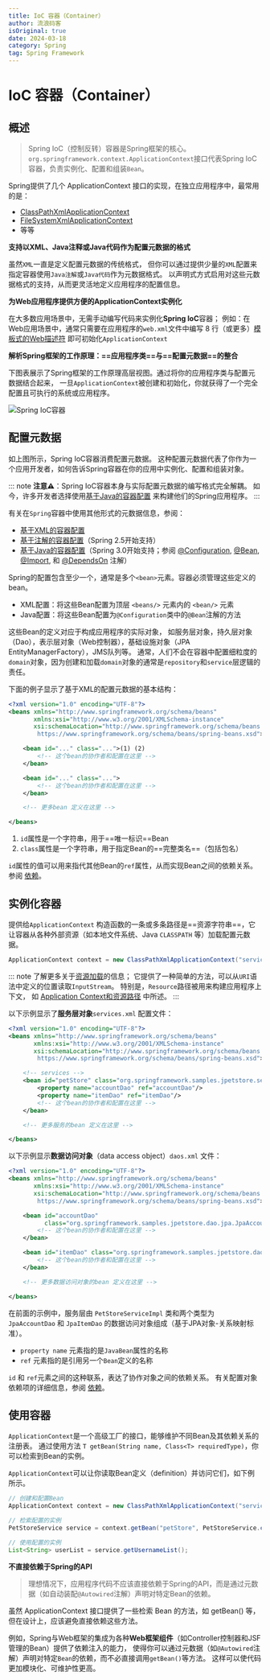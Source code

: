 ```yaml
---
title: IoC 容器（Container）
author: 流浪码客
isOriginal: true
date: 2024-03-18
category: Spring
tag: Spring Framework
---
```


# IoC 容器（Container）

## 概述

> Spring IoC（控制反转）容器是Spring框架的核心。
> `org.springframework.context.ApplicationContext`接口代表Spring IoC容器，负责实例化、配置和组装`Bean`。

Spring提供了几个 ApplicationContext 接口的实现，在独立应用程序中，最常用的是：

* [ClassPathXmlApplicationContext](https://docs.spring.io/spring-framework/docs/6.1.5/javadoc-api/org/springframework/context/support/ClassPathXmlApplicationContext.html)
* [FileSystemXmlApplicationContext](https://docs.spring.io/spring-framework/docs/6.1.5/javadoc-api/org/springframework/context/support/FileSystemXmlApplicationContext.html)
* 等等

**支持以XML、Java注释或Java代码作为配置元数据的格式**

虽然`XML`一直是定义配置元数据的传统格式， 但你可以通过提供少量的`XML`配置来指定容器使用`Java注解`或`Java代码`作为元数据格式。
以声明式方式启用对这些元数据格式的支持，从而更灵活地定义应用程序的配置信息。

**为Web应用程序提供方便的ApplicationContext实例化**

在大多数应用场景中，无需手动编写代码来实例化**Spring IoC**容器；
例如：在Web应用场景中，通常只需要在应用程序的`web.xml`文件中编写 8
行（或更多）[模板式的Web描述符](https://docs.spring.io/spring-framework/reference/core/beans/context-introduction.html#context-create)
即可初始化`ApplicationContext`

**解析Spring框架的工作原理：==应用程序类==与==配置元数据==的整合**

下图表展示了Spring框架的工作原理高层视图。通过将你的应用程序类与配置元数据结合起来，
一旦`ApplicationContext`被创建和初始化，你就获得了一个完全配置且可执行的系统或应用程序。

![Spring IoC容器](https://img.geekyspace.cn/pictures/2024/202403181756387.png)

## 配置元数据

如上图所示，Spring IoC容器消费配置元数据。
这种配置元数据代表了你作为一个应用开发者，如何告诉Spring容器在你的应用中实例化、配置和组装对象。

::: note
**注意⚠️**：Spring IoC容器本身与实际配置元数据的编写格式完全解耦。
如今，许多开发者选择使用[基于Java的容器配置](https://docs.spring.io/spring-framework/reference/core/beans/java.html)
来构建他们的Spring应用程序。
:::

有关在`Spring`容器中使用其他形式的元数据信息，参阅：

* [基于XML的容器配置](https://docs.spring.io/spring-framework/reference/core/beans/dependencies/factory-collaborators.html)
* [基于注解的容器配置](https://docs.spring.io/spring-framework/reference/core/beans/annotation-config.html)（Spring
  2.5开始支持）
* [基于Java的容器配置](https://docs.spring.io/spring-framework/reference/core/beans/java.html)（Spring
  3.0开始支持；参阅 [@Configuration](https://docs.spring.io/spring-framework/docs/6.1.5/javadoc-api/org/springframework/context/annotation/Configuration.html), [@Bean](https://docs.spring.io/spring-framework/docs/6.1.5/javadoc-api/org/springframework/context/annotation/Bean.html),
  [@Import](https://docs.spring.io/spring-framework/docs/6.1.5/javadoc-api/org/springframework/context/annotation/Import.html),
  和 [@DependsOn](https://docs.spring.io/spring-framework/docs/6.1.5/javadoc-api/org/springframework/context/annotation/DependsOn.html)
  注解）

Spring的配置包含至少一个，通常是多个`<bean>`元素。容器必须管理这些定义的bean。

* XML配置：将这些Bean配置为顶层 `<beans/>` 元素内的 `<bean/>` 元素
* Java配置：将这些Bean配置为`@Configuration`类中的`@Bean`注解的方法

这些Bean的定义对应于构成应用程序的实际对象，
如服务层对象，持久层对象（Dao），表示层对象（Web控制器），基础设施对象（JPA EntityManagerFactory），JMS队列等。
通常，人们不会在容器中配置细粒度的`domain`对象，因为创建和加载`domain`对象的通常是`repository`和`service`层逻辑的责任。

下面的例子显示了基于XML的配置元数据的基本结构：

```xml
<?xml version="1.0" encoding="UTF-8"?>
<beans xmlns="http://www.springframework.org/schema/beans"
       xmlns:xsi="http://www.w3.org/2001/XMLSchema-instance"
       xsi:schemaLocation="http://www.springframework.org/schema/beans
        https://www.springframework.org/schema/beans/spring-beans.xsd">

    <bean id="..." class="...">(1) (2)
        <!-- 这个bean的协作者和配置在这里 -->
    </bean>

    <bean id="..." class="...">
        <!-- 这个bean的协作者和配置在这里 -->
    </bean>

    <!-- 更多bean 定义在这里 -->

</beans>
```

1. `id`属性是一个字符串，用于==唯一标识==Bean
2. `class`属性是一个字符串，用于指定Bean的==完整类名==（包括包名）

`id`属性的值可以用来指代其他Bean的`ref`属性，从而实现Bean之间的依赖关系。
参阅 [依赖](https://docs.spring.io/spring-framework/reference/core/beans/dependencies.html)。

## 实例化容器

提供给`ApplicationContext`
构造函数的一条或多条路径是==资源字符串==，它让容器从各种外部资源（如本地文件系统、Java `CLASSPATH`
等）加载配置元数据。

```java
ApplicationContext context = new ClassPathXmlApplicationContext("services.xml", "daos.xml");
```

::: note
了解更多关于[资源加载](https://docs.spring.io/spring-framework/reference/core/resources.html)的信息；
它提供了一种简单的方法，可以从`URI`语法中定义的位置读取`InputStream`。 特别是，`Resource`路径被用来构建应用程序上下文， 如
[Application Context和资源路径](https://docs.spring.io/spring-framework/reference/core/resources.html#resources-app-ctx)
中所述。
:::

以下示例显示了**服务层对象**`services.xml` 配置文件：

```xml
<?xml version="1.0" encoding="UTF-8"?>
<beans xmlns="http://www.springframework.org/schema/beans"
       xmlns:xsi="http://www.w3.org/2001/XMLSchema-instance"
       xsi:schemaLocation="http://www.springframework.org/schema/beans
		https://www.springframework.org/schema/beans/spring-beans.xsd">

    <!-- services -->
    <bean id="petStore" class="org.springframework.samples.jpetstore.services.PetStoreServiceImpl">
        <property name="accountDao" ref="accountDao"/>
        <property name="itemDao" ref="itemDao"/>
        <!-- 这个bean的协作者和配置在这里 -->
    </bean>

    <!-- 更多服务的bean 定义在这里 -->

</beans>
```

以下示例显示**数据访问对象**（data access object）`daos.xml` 文件：

```xml
<?xml version="1.0" encoding="UTF-8"?>
<beans xmlns="http://www.springframework.org/schema/beans"
       xmlns:xsi="http://www.w3.org/2001/XMLSchema-instance"
       xsi:schemaLocation="http://www.springframework.org/schema/beans
		https://www.springframework.org/schema/beans/spring-beans.xsd">

    <bean id="accountDao"
          class="org.springframework.samples.jpetstore.dao.jpa.JpaAccountDao">
        <!-- 这个bean的协作者和配置在这里 -->
    </bean>

    <bean id="itemDao" class="org.springframework.samples.jpetstore.dao.jpa.JpaItemDao">
        <!-- 这个bean的协作者和配置在这里 -->
    </bean>

    <!-- 更多数据访问对象的bean 定义在这里 -->

</beans>
```

在前面的示例中，服务层由 `PetStoreServiceImpl` 类和两个类型为 `JpaAccountDao` 和 `JpaItemDao` 的数据访问对象组成（基于JPA对象-关系映射标准）。

* `property name` 元素指的是`JavaBean`属性的名称
* `ref` 元素指的是引用另一个`Bean`定义的名称

`id` 和 `ref`元素之间的这种联系，表达了协作对象之间的依赖关系。
有关配置对象依赖项的详细信息，参阅 [依赖](https://docs.spring.io/spring-framework/reference/core/beans/dependencies.html)。

## 使用容器

`ApplicationContext`是一个高级工厂的接口，能够维护不同Bean及其依赖关系的注册表。
通过使用方法 `T getBean(String name, Class<T> requiredType)`，你可以检索到Bean的实例。

`ApplicationContext`可以让你读取Bean定义（definition）并访问它们，如下例所示。

```java
// 创建和配置Bean
ApplicationContext context = new ClassPathXmlApplicationContext("services.xml", "daos.xml");

// 检索配置的实例
PetStoreService service = context.getBean("petStore", PetStoreService.class);

// 使用配置的实例
List<String> userList = service.getUsernameList();
```

**不直接依赖于Spring的API**

> 理想情况下，应用程序代码不应该直接依赖于Spring的API，而是通过元数据（如自动装配`@Autowired`注解）声明对特定Bean的依赖。

虽然 ApplicationContext 接口提供了一些检索 Bean 的方法，如 getBean() 等，但在设计上，应该避免直接依赖这些方法。

例如，Spring与Web框架的集成为各种**Web框架组件**（如Controller控制器和JSF管理的Bean）提供了依赖注入的能力，
使得你可以通过元数据（如`@Autowired`注解）声明对特定`Bean`的依赖，而不必直接调用`getBean()`等方法。
这样可以使代码更加模块化、可维护性更高。
